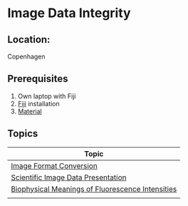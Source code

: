 # Image Data Integrity

## Location:

Copenhagen

## Prerequisites

1. Own laptop with Fiji
2. [Fiji](https://imagej.net/Fiji/Downloads) installation
3. [Material](https://github.com/tischi/imagej-courses/archive/master.zip)

## Topics

|  Topic  |
|------------|
|[Image Format Conversion](https://github.com/tischi/imagej-courses/blob/master/practicals/basic-image-inspection-and-handling.md#image-format-conversion)|
|[Scientific Image Data Presentation](https://github.com/tischi/imagej-courses/blob/master/practicals/basic-image-inspection-and-handling.md#image-data-presentation)|
|[Biophysical Meanings of Fluorescence Intensities](https://github.com/tischi/imagej-courses/blob/master/practicals/intensity-quantification.md#image-intensity-measurements-)|
|[]()|

